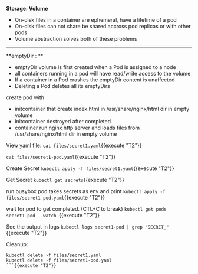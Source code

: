 
<b>Storage: Volume</b>

* On-disk files in a container are ephemeral, have a lifetime of a pod
* On-disk files can not share be shared accross pod replicas or with other pods
* Volume abstraction solves both of these problems

---

**emptyDir : **
 - emptyDir volume is first created when a Pod is assigned to a node
 - all containers running in a pod will have read/write access to the volume
 - If a container in a Pod crashes the emptyDir content is unaffected
 - Deleting a Pod deletes all its emptyDirs
 
 create pod with 
 - initcontainer that create index.html in /usr/share/nginx/html dir in empty volume
 - initcontainer destroyed after completed
 - container run nginx http server and loads files from /usr/share/nginx/html dir in empty volume
 
 
 
 
	


View yaml file: 
`cat files/secret1.yaml`{{execute "T2"}}

`cat files/secret1-pod.yaml`{{execute "T2"}}

Create Secret 
`kubectl apply -f files/secret1.yaml`{{execute "T2"}}

Get Secret
`kubectl get secrets`{{execute "T2"}}

run busybox pod takes secrets as env and print
`kubectl apply -f files/secret1-pod.yaml`{{execute "T2"}}

wait for pod to get completed. (CTL+C to break)
`kubectl get pods  secret1-pod --watch `{{execute "T2"}}

See the output in logs
`kubectl logs secret1-pod | grep "SECRET_"`{{execute "T2"}}

Cleanup:
```
kubectl delete -f files/secret1.yaml
kubectl delete -f files/secret1-pod.yaml
```{{execute "T2"}}

